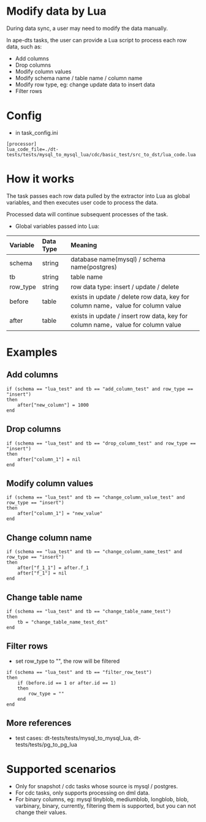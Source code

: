 # Modify data by Lua

During data sync, a user may need to modify the data manually.

In ape-dts tasks, the user can provide a Lua script to process each row data, such as:

- Add columns
- Drop columns
- Modify column values
- Modify schema name / table name / column name
- Modify row type, eg: change update data to insert data
- Filter rows

# Config
- in task_config.ini
```
[processor]
lua_code_file=./dt-tests/tests/mysql_to_mysql_lua/cdc/basic_test/src_to_dst/lua_code.lua
```

# How it works
The task passes each row data pulled by the extractor into Lua as global variables, and then executes user code to process the data.

Processed data will continue subsequent processes of the task.


- Global variables passed into Lua:

| Variable | Data Type | Meaning |
| :-------- | :-------- | :-------- |
| schema | string | database name(mysql) / schema name(postgres) |
| tb | string | table name |
| row_type | string | row data type: insert / update / delete |
| before | table | exists in update / delete row data, key for column name，value for column value |
| after | table | exists in  update / insert row data, key for column name，value for column value |

# Examples
## Add columns
```
if (schema == "lua_test" and tb == "add_column_test" and row_type == "insert")
then
    after["new_column"] = 1000
end
```

## Drop columns
```
if (schema == "lua_test" and tb == "drop_column_test" and row_type == "insert")
then
    after["column_1"] = nil
end
```

## Modify column values
```
if (schema == "lua_test" and tb == "change_column_value_test" and row_type == "insert")
then
    after["column_1"] = "new_value"
end
```

## Change column name
```
if (schema == "lua_test" and tb == "change_column_name_test" and row_type == "insert")
then
    after["f_1_1"] = after.f_1
    after["f_1"] = nil
end
```

## Change table name
```
if (schema == "lua_test" and tb == "change_table_name_test")
then
    tb = "change_table_name_test_dst"
end
```

## Filter rows
- set row_type to "", the row will be filtered
```
if (schema == "lua_test" and tb == "filter_row_test")
then
    if (before.id == 1 or after.id == 1)
    then
        row_type = ""
    end
end
```

## More references
- test cases: dt-tests/tests/mysql_to_mysql_lua, dt-tests/tests/pg_to_pg_lua

# Supported scenarios
- Only for snapshot / cdc tasks whose source is mysql / postgres.
- For cdc tasks, only supports processing on dml data.
- For binary columns, eg: mysql tinyblob, mediumblob, longblob, blob, varbinary, binary, currently, filtering them is supported, but you can not change their values.
